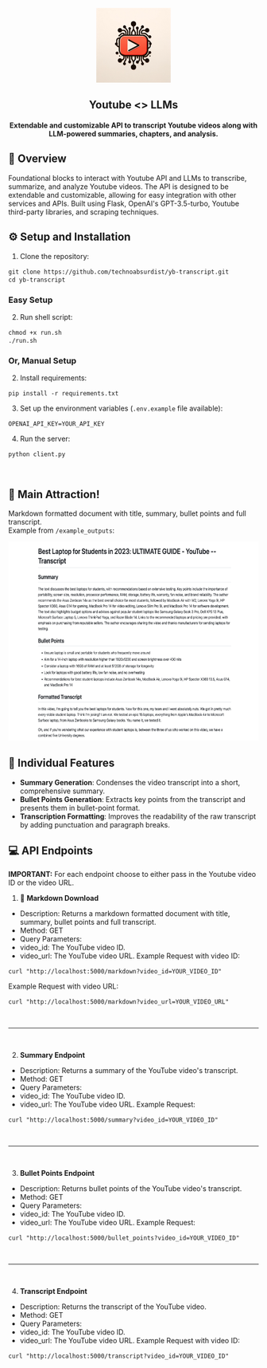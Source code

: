 <div align="center">
  <br />
    <img src="youtube_logo.webp" width="150" height="150" />
  <br />
  <h2>Youtube <> LLMs</h2>
  <h4>Extendable and customizable API to transcript Youtube videos along with LLM-powered summaries, chapters, and analysis.</h4>
</div>


## 📙 Overview
Foundational blocks to interact with Youtube API and LLMs to transcribe, summarize, and analyze Youtube videos. The API is designed to be extendable and customizable, allowing for easy integration with other services and APIs.
Built using Flask, OpenAI's GPT-3.5-turbo, Youtube third-party libraries, and scraping techniques. 
<br />

## ⚙️ Setup and Installation

1. Clone the repository: 
```
git clone https://github.com/technoabsurdist/yb-transcript.git
cd yb-transcript
```

### Easy Setup
2. Run shell script: 
```
chmod +x run.sh
./run.sh
```

### Or, Manual Setup

2. Install requirements: 
```
pip install -r requirements.txt
```
3. Set up the environment variables (`.env.example` file available): 
```
OPENAI_API_KEY=YOUR_API_KEY
```

4. Run the server: 
```
python client.py
```

<br />

## 🎢  Main Attraction!
Markdown formatted document with title, summary, bullet points and full transcript. <br />
Example from `/example_outputs`:
<br />
<div align="center">
  <img src="example_ss.png" height="400" />
</div>


## 🧱 Individual Features

* **Summary Generation**: Condenses the video transcript into a short, comprehensive summary.
* **Bullet Points Generation**: Extracts key points from the transcript and presents them in bullet-point format.
* **Transcription Formatting**: Improves the readability of the raw transcript by adding punctuation and paragraph breaks.


## 💻 API Endpoints
**IMPORTANT:** For each endpoint choose to either pass in the Youtube video ID or the video URL. 

1. 🎢 **Markdown Download** <br />
* Description: Returns a markdown formatted document with title, summary, bullet points and full transcript.
* Method: GET
* Query Parameters:
* video_id: The YouTube video ID.
* video_url: The YouTube video URL.
Example Request with video ID:
```
curl "http://localhost:5000/markdown?video_id=YOUR_VIDEO_ID"
```
Example Request with video URL:
```
curl "http://localhost:5000/markdown?video_url=YOUR_VIDEO_URL"
```

<br /> 

----------------

<br /> 

2. **Summary Endpoint** <br />
* Description: Returns a summary of the YouTube video's transcript.
* Method: GET
* Query Parameters:
* video_id: The YouTube video ID.
* video_url: The YouTube video URL.
Example Request:
```
curl "http://localhost:5000/summary?video_id=YOUR_VIDEO_ID"
```

<br /> 

----------------

<br />

3. **Bullet Points Endpoint** <br />
* Description: Returns bullet points of the YouTube video's transcript.
* Method: GET
* Query Parameters:
* video_id: The YouTube video ID.
* video_url: The YouTube video URL.
Example Request:
```
curl "http://localhost:5000/bullet_points?video_id=YOUR_VIDEO_ID"
```

<br />

----------------

<br />

4. **Transcript Endpoint** <br />
* Description: Returns the transcript of the YouTube video.
* Method: GET
* Query Parameters:
* video_id: The YouTube video ID.
* video_url: The YouTube video URL.
Example Request with video ID:
```
curl "http://localhost:5000/transcript?video_id=YOUR_VIDEO_ID"
```







